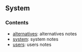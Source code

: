 ## System 

### Contents
* [alternatives](alternatives.md): alternatives notes
* [system](system.md): system notes
* [users](users.md): users notes

